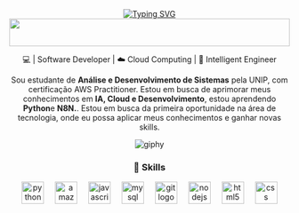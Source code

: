 <div align="center" style="text-align: center;">
  <a href="https://git.io/typing-svg">
    <img src="https://readme-typing-svg.herokuapp.com/?center=true&vCenter=true&color=9370DB&lines=Hello,+I+am+Guilherme+🌍;I+am+a+Software+Developer+💻;Welcome+to+my+profile+😁+" alt="Typing SVG">
  </a>
</div>

<img width="100%" height="50" src="https://i.imgur.com/dBaSKWF.gif" />

<p align="center">💻 | Software Developer | ☁️ Cloud Computing | 🤖 Intelligent Engineer</p>
<p align="center">Sou estudante de <strong>Análise e Desenvolvimento de Sistemas</strong> pela UNIP, com certificação AWS Practitioner. Estou em busca de aprimorar meus conhecimentos em <strong>IA, Cloud e Desenvolvimento</strong>, estou aprendendo <strong>Python</strong>e <strong>N8N.</strong>. Estou em busca da primeira oportunidade na área de tecnologia, onde eu possa aplicar meus conhecimentos e ganhar novas skills.</p>

<div align="center">
  <img src="https://github.com/user-attachments/assets/0dd4cd90-96d1-4871-9b49-b7877d176bcb" alt="giphy">
</div>



<h3 align="center">🔧 Skills</h3>
<div align="center">
  <img src="https://cdn.jsdelivr.net/gh/devicons/devicon/icons/python/python-original.svg" height="40" alt="python logo"  />
  <img width="12" />
  <img src="https://cdn.jsdelivr.net/gh/devicons/devicon/icons/amazonwebservices/amazonwebservices-original-wordmark.svg" height="40" alt="amazonwebservices logo"  />
  <img width="12" />
  <img src="https://cdn.jsdelivr.net/gh/devicons/devicon/icons/javascript/javascript-plain.svg" height="40" alt="javascript logo"  />
  <img width="12" />
  <img src="https://cdn.jsdelivr.net/gh/devicons/devicon/icons/mysql/mysql-original-wordmark.svg" height="40" alt="mysql logo"  />
  <img width="12" />
  <img src="https://cdn.jsdelivr.net/gh/devicons/devicon/icons/git/git-original.svg" height="40" alt="git logo"  />
  <img width="12" />
  <img src="https://cdn.jsdelivr.net/gh/devicons/devicon/icons/nodejs/nodejs-original.svg" height="40" alt="nodejs logo"  />
  <img width="12" />
  <img src="https://cdn.jsdelivr.net/gh/devicons/devicon/icons/html5/html5-original.svg" height="40" alt="html5 logo"  />
  <img width="12" />
  <img src="https://cdn.jsdelivr.net/gh/devicons/devicon/icons/css3/css3-original.svg" height="40" alt="css logo"  />
</div>





